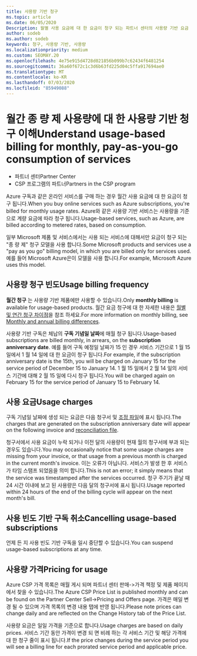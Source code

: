 ```yaml
---
title: 사용량 기반 청구
ms.topic: article
ms.date: 06/05/2020
Description: 월별 사용 요금에 대 한 요금이 청구 되는 파트너 센터의 사용량 기반 요금 청구에 대해 자세히 알아보세요.
author: sodeb
ms.author: sodeb
keywords: 청구, 사용량 기반, 사용량
ms.localizationpriority: medium
ms.custom: SEOMAY.20
ms.openlocfilehash: 4e75e915d4728d021856b099b7c62434f6481254
ms.sourcegitcommit: 36a60f672c1c3d6b63fd225d04c5ffa917694ae0
ms.translationtype: MT
ms.contentlocale: ko-KR
ms.lasthandoff: 07/03/2020
ms.locfileid: "85949088"
---
```

# <a name="understand-usage-based-billing-for-monthly-pay-as-you-go-consumption-of-services"></a><span data-ttu-id="ab638-104">월간 종 량 제 사용량에 대 한 사용량 기반 청구 이해</span><span class="sxs-lookup"><span data-stu-id="ab638-104">Understand usage-based billing for monthly, pay-as-you-go consumption of services</span></span>

- <span data-ttu-id="ab638-105">파트너 센터</span><span class="sxs-lookup"><span data-stu-id="ab638-105">Partner Center</span></span>
- <span data-ttu-id="ab638-106">CSP 프로그램의 파트너</span><span class="sxs-lookup"><span data-stu-id="ab638-106">Partners in the CSP program</span></span>

<span data-ttu-id="ab638-107">Azure 구독과 같은 온라인 서비스를 구매 하는 경우 월간 사용 요금에 대 한 요금이 청구 됩니다.</span><span class="sxs-lookup"><span data-stu-id="ab638-107">When you buy online services such as Azure subscriptions, you're billed for monthly usage rates.</span></span> <span data-ttu-id="ab638-108">Azure와 같은 사용량 기반 서비스는 사용량을 기준으로 계량 요금에 따라 청구 됩니다.</span><span class="sxs-lookup"><span data-stu-id="ab638-108">Usage-based services, such as Azure, are billed according to metered rates, based on consumption.</span></span>

<span data-ttu-id="ab638-109">일부 Microsoft 제품 및 서비스에서는 사용 되는 서비스에 대해서만 요금이 청구 되는 "종 량 제" 청구 모델을 사용 합니다.</span><span class="sxs-lookup"><span data-stu-id="ab638-109">Some Microsoft products and services use a "pay as you go" billing model, in which you are billed only for services used.</span></span> <span data-ttu-id="ab638-110">예를 들어 Microsoft Azure은이 모델을 사용 합니다.</span><span class="sxs-lookup"><span data-stu-id="ab638-110">For example, Microsoft Azure uses this model.</span></span> 

## <a name="usage-billing-frequency"></a><span data-ttu-id="ab638-111">사용량 청구 빈도</span><span class="sxs-lookup"><span data-stu-id="ab638-111">Usage billing frequency</span></span>

<span data-ttu-id="ab638-112">**월간 청구** 는 사용량 기반 제품에만 사용할 수 있습니다.</span><span class="sxs-lookup"><span data-stu-id="ab638-112">Only **monthly billing** is available for usage-based products.</span></span> <span data-ttu-id="ab638-113">월간 요금 청구에 대 한 자세한 내용은 [월별 및 연간 청구 차이점](billing-annual-monthly.md)을 참조 하세요.</span><span class="sxs-lookup"><span data-stu-id="ab638-113">For more information on monthly billing, see [Monthly and annual billing differences](billing-annual-monthly.md).</span></span>

<span data-ttu-id="ab638-114">사용량 기반 구독은 체납의 **구독 기념일 날짜**에 매월 청구 됩니다.</span><span class="sxs-lookup"><span data-stu-id="ab638-114">Usage-based subscriptions are billed monthly, in arrears, on the **subscription anniversary date**.</span></span> <span data-ttu-id="ab638-115">예를 들어 구독 예정일 날짜가 15 인 경우 서비스 기간으로 1 월 15 일에서 1 월 14 일에 대 한 요금이 청구 됩니다.</span><span class="sxs-lookup"><span data-stu-id="ab638-115">For example, if the subscription anniversary date is the 15th, you will be charged on January 15 for the service period of December 15 to January 14.</span></span> <span data-ttu-id="ab638-116">1 월 15 일에서 2 월 14 일의 서비스 기간에 대해 2 월 15 일에 다시 청구 됩니다.</span><span class="sxs-lookup"><span data-stu-id="ab638-116">You will be charged again on February 15 for the service period of January 15 to February 14.</span></span>

## <a name="usage-charges"></a><span data-ttu-id="ab638-117">사용 요금</span><span class="sxs-lookup"><span data-stu-id="ab638-117">Usage charges</span></span>

<span data-ttu-id="ab638-118">구독 기념일 날짜에 생성 되는 요금은 다음 청구서 및 [조정 파일](usage-based-recon-files.md)에 표시 됩니다.</span><span class="sxs-lookup"><span data-stu-id="ab638-118">The charges that are generated on the subscription anniversary date will appear on the following invoice and [reconciliation file](usage-based-recon-files.md).</span></span>

<span data-ttu-id="ab638-119">청구서에서 사용 요금이 누락 되거나 이전 달의 사용량이 현재 월의 청구서에 부과 되는 경우도 있습니다.</span><span class="sxs-lookup"><span data-stu-id="ab638-119">You may occasionally notice that some usage charges are missing from your invoice, or that usage from a previous month is charged in the current month's invoice.</span></span> <span data-ttu-id="ab638-120">이는 오류가 아닙니다. 서비스가 발생 한 후 서비스가 타임 스탬프 되었음을 의미 합니다.</span><span class="sxs-lookup"><span data-stu-id="ab638-120">This is not an error; it simply means that the service was timestamped after the services occurred.</span></span> <span data-ttu-id="ab638-121">청구 주기가 끝날 때 24 시간 이내에 보고 된 사용량은 다음 달의 청구서에 표시 됩니다.</span><span class="sxs-lookup"><span data-stu-id="ab638-121">Usage reported within 24 hours of the end of the billing cycle will appear on the next month's bill.</span></span>

## <a name="cancelling-usage-based-subscriptions"></a><span data-ttu-id="ab638-122">사용 빈도 기반 구독 취소</span><span class="sxs-lookup"><span data-stu-id="ab638-122">Cancelling usage-based subscriptions</span></span>

<span data-ttu-id="ab638-123">언제 든 지 사용 빈도 기반 구독을 일시 중단할 수 있습니다.</span><span class="sxs-lookup"><span data-stu-id="ab638-123">You can suspend usage-based subscriptions at any time.</span></span>

## <a name="pricing-for-usage"></a><span data-ttu-id="ab638-124">사용량 가격</span><span class="sxs-lookup"><span data-stu-id="ab638-124">Pricing for usage</span></span>

<span data-ttu-id="ab638-125">Azure CSP 가격 목록은 매월 게시 되며 파트너 센터 판매->가격 책정 및 제품 페이지에서 찾을 수 있습니다.</span><span class="sxs-lookup"><span data-stu-id="ab638-125">The Azure CSP Price List is published monthly and can be found on the Partner Center Sell->Pricing and Offers page.</span></span> <span data-ttu-id="ab638-126">가격은 매일 변경 될 수 있으며 가격 목록의 변경 내용 탭에 반영 됩니다.</span><span class="sxs-lookup"><span data-stu-id="ab638-126">Please note prices can change daily and are reflected on the Change History tab of the Price List.</span></span>

<span data-ttu-id="ab638-127">사용량 요금은 일일 가격을 기준으로 합니다.</span><span class="sxs-lookup"><span data-stu-id="ab638-127">Usage charges are based on daily prices.</span></span> <span data-ttu-id="ab638-128">서비스 기간 동안 가격이 변경 되 면 비례 하는 각 서비스 기간 및 해당 가격에 대 한 청구 줄이 표시 됩니다.</span><span class="sxs-lookup"><span data-stu-id="ab638-128">If the price changes during the service period you will see a billing line for each prorated service period and applicable price.</span></span>

